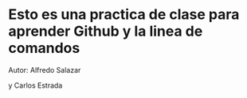 <h1> Esto es una practica de clase para aprender Github y la linea de comandos </h1>

<p> Autor: Alfredo Salazar </p>
<p> y Carlos Estrada </p>
